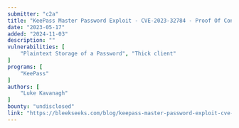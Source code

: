 ```yaml
---
submitter: "c2a"
title: "KeePass Master Password Exploit - CVE-2023-32784 - Proof Of Concept (POC)"
date: "2023-05-17"
added: "2024-11-03"
description: ""
vulnerabilities: [
    "Plaintext Storage of a Password", "Thick client"
]
programs: [
    "KeePass"
]
authors: [
    "Luke Kavanagh"
]
bounty: "undisclosed"
link: "https://bleekseeks.com/blog/keepass-master-password-exploit-cve-2023-32784-poc"
---
```




